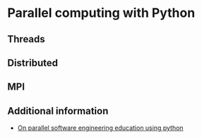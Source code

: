 # Parallel computing with Python
## Threads

## Distributed

## MPI

## Additional information
         
* [On parallel software engineering education using python](https://link.springer.com/article/10.1007/s10639-017-9607-0)
